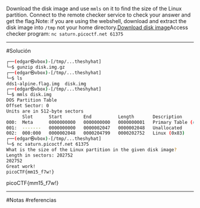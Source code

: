 Download the disk image and use `mmls` on it to find the size of the Linux partition. Connect to the remote checker service to check your answer and get the flag.Note: if you are using the webshell, download and extract the disk image into `/tmp` not your home directory.[Download disk image](https://artifacts.picoctf.net/c/164/disk.img.gz)Access checker program: `nc saturn.picoctf.net 61375`

---------
#Solución
```bash
┌──(edgar㉿vbox)-[/tmp/...theshyhat]
└─$ gunzip disk.img.gz              
┌──(edgar㉿vbox)-[/tmp/...theshyhat]
└─$ ls
dds1-alpine.flag.img  disk.img
┌──(edgar㉿vbox)-[/tmp/...theshyhat]
└─$ mmls disk.img          
DOS Partition Table
Offset Sector: 0
Units are in 512-byte sectors
      Slot      Start        End          Length       Description
000:  Meta      0000000000   0000000000   0000000001   Primary Table (#0)
001:  -------   0000000000   0000002047   0000002048   Unallocated
002:  000:000   0000002048   0000204799   0000202752   Linux (0x83)  
┌──(edgar㉿vbox)-[/tmp/...theshyhat]
└─$ nc saturn.picoctf.net 61375
What is the size of the Linux partition in the given disk image?
Length in sectors: 202752
202752
Great work!
picoCTF{mm15_f7w!}
```
picoCTF{mm15_f7w!}

--------
#Notas 
#referencias 